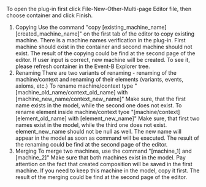 To open the plug-in first click File-New-Other-Multi-page Editor file, then choose container and click Finish.
1. Copying
Use the command "copy [existing_machine_name] [created_machine_name]" on the first tab of the editor to copy existing machine. 
There is a machine names verification in the plug-in. First machine should exist in the container and second machine should not exist.
The result of the copying could be find at the second page of the editor.
If user input is correct, new machine will be created. To see it, please refresh container in the Event-B Explorer tree.
2. Renaming
There are two variants of renaming - renaming of the machine/context and renaming of their elements (variants, events, axioms, etc.)
To rename machine/context type "[machine_old_name/context_old_name] with [machine_new_name/context_new_name]"
Make sure, that the first name exists in the model, while the second one does not exist.
To rename element inside machine/context tyoe "[machine/context] [element_old_name] with [element_new_name]"
Make sure, that first two names exist in the model, while the third one does not exist. element_new_name should not be null as well.
The new name will appear in the model as soon as command will be executed.
The result of the renaming could be find at the second page of the editor.
3. Merging
To merge two machines, use the command "[machine_1] and [machine_2]"
Make sure that both machines exist in the model.
Pay attention on the fact that created composition will be saved in the first machine. If you need to keep this machine in the model, copy it first.
The result of the merging could be find at the second page of the editor.